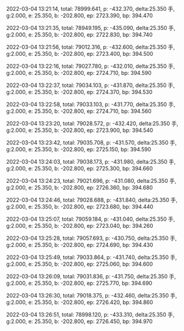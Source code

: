 2022-03-04 13:21:14, total: 78999.641, p: -432.370, delta:25.350 手, g:2.000, e: 25.350, b: -202.800, ep: 2723.390, bp: 394.470

2022-03-04 13:21:35, total: 78949.195, p: -435.090, delta:25.350 手, g:2.000, e: 25.350, b: -202.800, ep: 2722.830, bp: 394.740

2022-03-04 13:21:56, total: 79012.316, p: -432.600, delta:25.350 手, g:2.000, e: 25.350, b: -202.800, ep: 2723.400, bp: 394.500

2022-03-04 13:22:16, total: 79027.780, p: -432.010, delta:25.350 手, g:2.000, e: 25.350, b: -202.800, ep: 2724.710, bp: 394.590

2022-03-04 13:22:37, total: 79034.103, p: -431.870, delta:25.350 手, g:2.000, e: 25.350, b: -202.800, ep: 2724.370, bp: 394.530

2022-03-04 13:22:58, total: 79033.103, p: -431.770, delta:25.350 手, g:2.000, e: 25.350, b: -202.800, ep: 2724.710, bp: 394.560

2022-03-04 13:23:20, total: 79028.572, p: -432.420, delta:25.350 手, g:2.000, e: 25.350, b: -202.800, ep: 2723.900, bp: 394.540

2022-03-04 13:23:42, total: 79035.708, p: -431.570, delta:25.350 手, g:2.000, e: 25.350, b: -202.800, ep: 2725.150, bp: 394.590

2022-03-04 13:24:03, total: 79038.173, p: -431.980, delta:25.350 手, g:2.000, e: 25.350, b: -202.800, ep: 2725.300, bp: 394.660

2022-03-04 13:24:23, total: 79021.696, p: -431.080, delta:25.350 手, g:2.000, e: 25.350, b: -202.800, ep: 2726.360, bp: 394.680

2022-03-04 13:24:46, total: 79028.688, p: -431.840, delta:25.350 手, g:2.000, e: 25.350, b: -202.800, ep: 2723.680, bp: 394.440

2022-03-04 13:25:07, total: 79059.184, p: -431.040, delta:25.350 手, g:2.000, e: 25.350, b: -202.800, ep: 2723.040, bp: 394.260

2022-03-04 13:25:28, total: 79057.693, p: -430.750, delta:25.350 手, g:2.000, e: 25.350, b: -202.800, ep: 2724.690, bp: 394.430

2022-03-04 13:25:49, total: 79033.864, p: -431.740, delta:25.350 手, g:2.000, e: 25.350, b: -202.800, ep: 2725.060, bp: 394.600

2022-03-04 13:26:09, total: 79031.836, p: -431.750, delta:25.350 手, g:2.000, e: 25.350, b: -202.800, ep: 2725.770, bp: 394.690

2022-03-04 13:26:30, total: 79018.375, p: -432.460, delta:25.350 手, g:2.000, e: 25.350, b: -202.800, ep: 2726.420, bp: 394.860

2022-03-04 13:26:51, total: 78998.120, p: -433.310, delta:25.350 手, g:2.000, e: 25.350, b: -202.800, ep: 2726.450, bp: 394.970